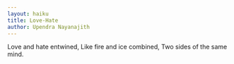 ```yaml
---
layout: haiku
title: Love-Hate
author: Upendra Nayanajith 
---
```


Love and hate entwined,
Like fire and ice combined,
Two sides of the same mind.